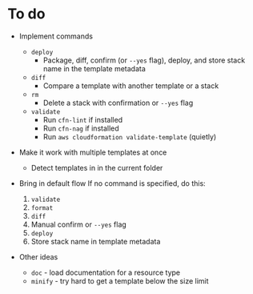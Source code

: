 # To do

* Implement commands
    * `deploy`
        * Package, diff, confirm (or `--yes` flag), deploy, and store stack name in the template metadata
    * `diff`
        * Compare a template with another template or a stack
    * `rm`
        * Delete a stack with confirmation or `--yes` flag
    * `validate`
        * Run `cfn-lint` if installed
        * Run `cfn-nag` if installed
        * Run `aws cloudformation validate-template` (quietly)

* Make it work with multiple templates at once
    * Detect templates in in the current folder

* Bring in default flow
    If no command is specified, do this:

    1. `validate`
    2. `format`
    3. `diff`
    4. Manual confirm or `--yes` flag
    5. `deploy`
    6. Store stack name in template metadata

* Other ideas
    * `doc` - load documentation for a resource type
    * `minify` - try hard to get a template below the size limit

